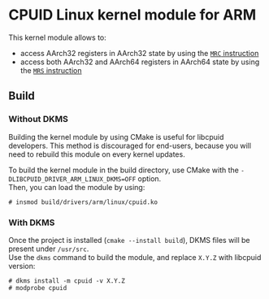 # CPUID Linux kernel module for ARM

This kernel module allows to:
- access AArch32 registers in AArch32 state by using the [`MRC` instruction](https://developer.arm.com/documentation/dui0489/i/arm-and-thumb-instructions/mrc-and-mrc2)
- access both AArch32 and AArch64 registers in AArch64 state by using the [`MRS` instruction](https://developer.arm.com/documentation/dui0473/m/arm-and-thumb-instructions/mrs--system-coprocessor-register-to-arm-register-)

## Build

### Without DKMS

Building the kernel module by using CMake is useful for libcpuid developers. This method is discouraged for end-users, because you will need to rebuild this module on every kernel updates.

To build the kernel module in the build directory, use CMake with the `-DLIBCPUID_DRIVER_ARM_LINUX_DKMS=OFF` option.  
Then, you can load the module by using:
```shell
# insmod build/drivers/arm/linux/cpuid.ko
```

### With DKMS

Once the project is installed (`cmake --install build`), DKMS files will be present under `/usr/src`.  
Use the `dkms` command to build the module, and replace `X.Y.Z` with libcpuid version:
```shell
# dkms install -m cpuid -v X.Y.Z
# modprobe cpuid
```
